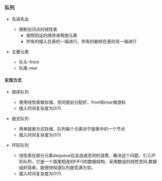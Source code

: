 
### 队列

- 先进先出
	- 限制访问点的线性表
		- 按照到达的顺序来释放元素
		- 所有的插入在表的一端进行，所有的删除在表的另一端进行

- 主要元素
	- 队头-front
	- 队尾-rear


#### 实现方式

- 顺序队列
	- 使用线性表做存储，空间提前分配好，front和rear做游标
	- 插入时间复杂度为O(1)
	
- 链式队列
	- 用单链表方式存储，队列每个元素对于链表中的一个节点
	- 插入时间复杂度为O(1)

- 环形队列
	- 线性表在部分元素dequeue后会造成空间的浪费，解决这个问题，引入环形队列，它是一个首尾相连的FIFO的数据结构，采用数组的线性空间,数据组织简单。能很快知道队列是否满为空。
	- 插入时间复杂度为O(1)




